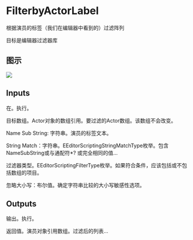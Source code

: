 # FilterbyActorLabel

根据演员的标签（我们在编辑器中看到的）过滤阵列

目标是编辑器过滤器库

## 图示

![]($-20221218-18541757.png)

## Inputs

在。执行。

目标数组。Actor对象的数组引用。要过滤的Actor数组。该数组不会改变。

Name Sub String: 字符串。演员的标签文本。

String Match：字符串。EEditorScriptingStringMatchType枚举。包含NameSubString或与通配符*? 或完全相同的值...

过滤器类型。EEditorScriptingFilterType枚举。如果符合条件，应该包括或不包括数组的项目。

忽略大小写：布尔值。确定字符串比较的大小写敏感性选项。

## Outputs

输出。执行。

返回值。演员对象引用数组。过滤后的列表...